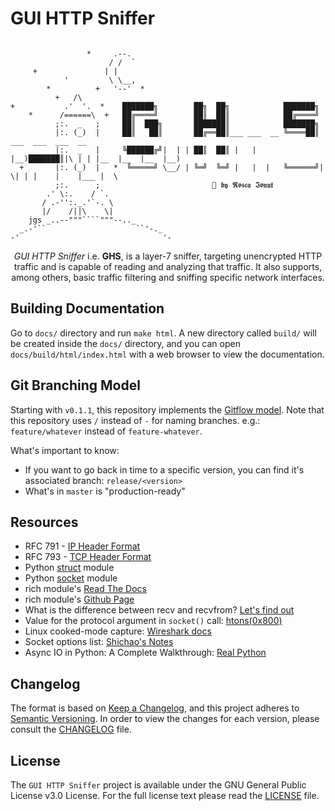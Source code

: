 # GUI HTTP Sniffer

```

                 *     .--.
                      / /  `
     +               | |
            '         \ \__,
        *          +   '--'  *
          +   /\
+           .'  '.  *    ███████╗        ██╗  ██╗            ███████╗
    *      /======\  +   ██╔════╝        ██║  ██║            ██╔════╝
          ;:.  _   ;     ██║  ███╗       ███████║            ███████╗
          |:. (_)  |     ██║   ██║       ██╔══██║___ ___  __ ╚════██║        ___  ___  ___  __ 
          |:.  _   |     ╚██████╔╝|  | | ██║  ██║ |   |  |__)███████║|\ | | |__  |__  |__  |__)
  +       |:. (_)  |   *  ╚═════╝ \__/ | ╚═╝  ╚═╝ |   |  |   ╚══════╝| \| | |    |    |___ |  \
          ;:.      ;                         🌠 𝖇𝖞 𝕽𝖔𝖘𝖈𝖆 𝕴𝖔𝖓𝖚𝖙
        .' \:.    / `.
       / .-'':._.'`-. \
       |/    /||\    \|
    jgs _..--"""````"""--.._
  _.-'``                    ``'-._
-'                                '-

```

<p align="center">
<i>GUI HTTP Sniffer</i> i.e. <b>GHS</b>, is a layer-7 sniffer, targeting
unencrypted HTTP traffic and is capable of reading and analyzing
that traffic. It also supports, among others, basic traffic filtering and 
sniffing specific network interfaces.
</p>

## Building Documentation
Go to `docs/` directory and run `make html`. A new directory called `build/`
will be created inside the `docs/` directory, and you can open 
`docs/build/html/index.html` with a web browser to view the documentation.

## Git Branching Model
Starting with `v0.1.1`, this repository implements the 
[Gitflow model](https://nvie.com/posts/a-successful-git-branching-model/).
Note that this repository uses `/` instead of `-` for naming branches. 
e.g.: `feature/whatever` instead of `feature-whatever`.

What's important to know:
- If you want to go back in time to a specific version, you can find it's
associated branch: `release/<version>`
- What's in `master` is "production-ready"

## Resources
- RFC 791 - [IP Header Format](https://datatracker.ietf.org/doc/html/rfc791#section-3.1)
- RFC 793 - [TCP Header Format](https://datatracker.ietf.org/doc/html/rfc793#section-3.1)
- Python [struct](https://docs.python.org/3/library/struct.html) module
- Python [socket](https://docs.python.org/3/library/socket.html) module
- rich module's [Read The Docs](https://rich.readthedocs.io/en/stable/)
- rich module's [Github Page](https://github.com/willmcgugan/rich)
- What is the difference between recv and recvfrom? [Let's find out](https://forums.codeguru.com/showthread.php?218423-What-is-the-difference-between-recv-and-recvfrom)
- Value for the protocol argument in `socket()` call: [htons(0x800)](https://stackoverflow.com/a/46224239)
- Linux cooked-mode capture: [Wireshark docs](https://wiki.wireshark.org/SLL)
- Socket options list: [Shichao's Notes](https://notes.shichao.io/unp/ch7/)
- Async IO in Python: A Complete Walkthrough: [Real Python](https://realpython.com/async-io-python/)

## Changelog
The format is based on [Keep a Changelog](https://keepachangelog.com/en/1.0.0/),
and this project adheres to [Semantic Versioning](https://semver.org/spec/v2.0.0.html). In order to view the
changes for each version, please consult the [CHANGELOG](CHANGELOG.md) file.

## License
The `GUI HTTP Sniffer` project is available under the GNU General Public License v3.0 License.
For the full license text please read the [LICENSE](LICENSE) file.
